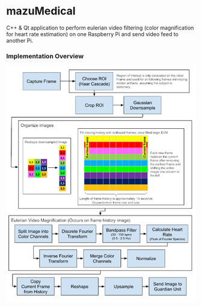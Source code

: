 # mazuMedical

C++ & Qt application to perform eulerian video filtering (color magnification for heart rate estimation) on one Raspberry Pi and send video feed to another Pi.

### Implementation Overview
![Algorithm overview](./resources/imgs/Poster_Camera_unit.png)

